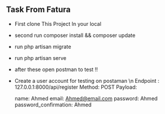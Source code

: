 
## Task From Fatura


- First clone This Project In your local 
- second run composer install && composer update
- run php artisan migrate
- run php artisan serve
- after these open postman to test !!
- Create a user account for testing on postaman \n
    Endpoint : 127.0.0.1:8000/api/register
    Method: POST
    Payload:

    name: Ahmed
    email: Ahmed@email.com
    password: Ahmed
password_confirmation: Ahmed

